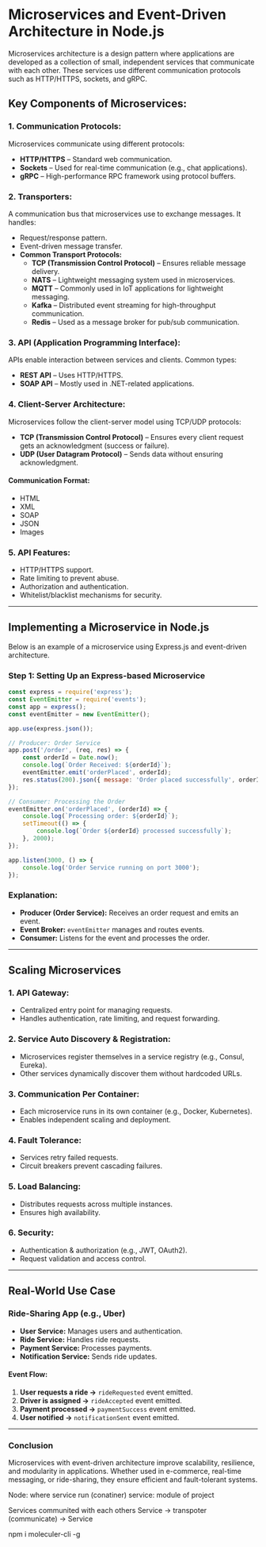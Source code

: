 # Microservices and Event-Driven Architecture in Node.js

Microservices architecture is a design pattern where applications are developed as a collection of small, independent services that communicate with each other. These services use different communication protocols such as HTTP/HTTPS, sockets, and gRPC.

## Key Components of Microservices:

### 1. Communication Protocols:
Microservices communicate using different protocols:
- **HTTP/HTTPS** – Standard web communication.
- **Sockets** – Used for real-time communication (e.g., chat applications).
- **gRPC** – High-performance RPC framework using protocol buffers.

### 2. Transporters:
A communication bus that microservices use to exchange messages. It handles:
- Request/response pattern.
- Event-driven message transfer.
- **Common Transport Protocols:**
  - **TCP (Transmission Control Protocol)** – Ensures reliable message delivery.
  - **NATS** – Lightweight messaging system used in microservices.
  - **MQTT** – Commonly used in IoT applications for lightweight messaging.
  - **Kafka** – Distributed event streaming for high-throughput communication.
  - **Redis** – Used as a message broker for pub/sub communication.

### 3. API (Application Programming Interface):
APIs enable interaction between services and clients. Common types:
- **REST API** – Uses HTTP/HTTPS.
- **SOAP API** – Mostly used in .NET-related applications.

### 4. Client-Server Architecture:
Microservices follow the client-server model using TCP/UDP protocols:
- **TCP (Transmission Control Protocol)** – Ensures every client request gets an acknowledgment (success or failure).
- **UDP (User Datagram Protocol)** – Sends data without ensuring acknowledgment.

#### Communication Format:
- HTML
- XML
- SOAP
- JSON
- Images

### 5. API Features:
- HTTP/HTTPS support.
- Rate limiting to prevent abuse.
- Authorization and authentication.
- Whitelist/blacklist mechanisms for security.

---

## Implementing a Microservice in Node.js

Below is an example of a microservice using Express.js and event-driven architecture.

### Step 1: Setting Up an Express-based Microservice

```javascript
const express = require('express');
const EventEmitter = require('events');
const app = express();
const eventEmitter = new EventEmitter();

app.use(express.json());

// Producer: Order Service
app.post('/order', (req, res) => {
    const orderId = Date.now();
    console.log(`Order Received: ${orderId}`);
    eventEmitter.emit('orderPlaced', orderId);
    res.status(200).json({ message: 'Order placed successfully', orderId });
});

// Consumer: Processing the Order
eventEmitter.on('orderPlaced', (orderId) => {
    console.log(`Processing order: ${orderId}`);
    setTimeout(() => {
        console.log(`Order ${orderId} processed successfully`);
    }, 2000);
});

app.listen(3000, () => {
    console.log('Order Service running on port 3000');
});
```

### Explanation:
- **Producer (Order Service):** Receives an order request and emits an event.
- **Event Broker:** `eventEmitter` manages and routes events.
- **Consumer:** Listens for the event and processes the order.

---

## Scaling Microservices

### 1. API Gateway:
- Centralized entry point for managing requests.
- Handles authentication, rate limiting, and request forwarding.

### 2. Service Auto Discovery & Registration:
- Microservices register themselves in a service registry (e.g., Consul, Eureka).
- Other services dynamically discover them without hardcoded URLs.

### 3. Communication Per Container:
- Each microservice runs in its own container (e.g., Docker, Kubernetes).
- Enables independent scaling and deployment.

### 4. Fault Tolerance:
- Services retry failed requests.
- Circuit breakers prevent cascading failures.

### 5. Load Balancing:
- Distributes requests across multiple instances.
- Ensures high availability.

### 6. Security:
- Authentication & authorization (e.g., JWT, OAuth2).
- Request validation and access control.

---

## Real-World Use Case

### Ride-Sharing App (e.g., Uber)
- **User Service:** Manages users and authentication.
- **Ride Service:** Handles ride requests.
- **Payment Service:** Processes payments.
- **Notification Service:** Sends ride updates.

#### Event Flow:
1. **User requests a ride →** `rideRequested` event emitted.
2. **Driver is assigned →** `rideAccepted` event emitted.
3. **Payment processed →** `paymentSuccess` event emitted.
4. **User notified →** `notificationSent` event emitted.

---

### Conclusion
Microservices with event-driven architecture improve scalability, resilience, and modularity in applications. Whether used in e-commerce, real-time messaging, or ride-sharing, they ensure efficient and fault-tolerant systems.


Node: where service run (conatiner)
service: module of project

Services communited with each others
Service -> transpoter (communicate) -> Service

 npm i moleculer-cli -g